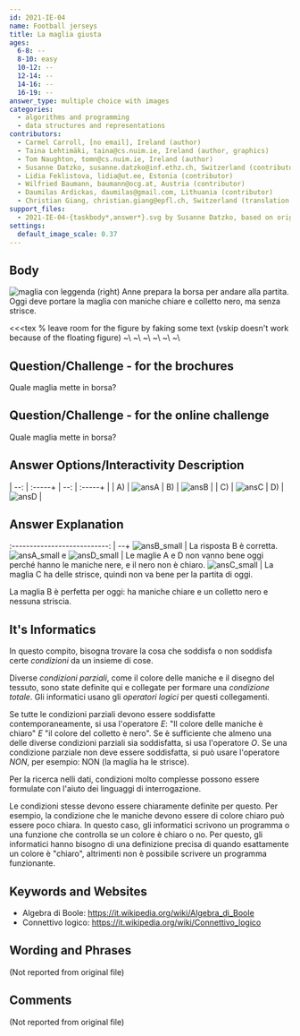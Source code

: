 ```yaml
---
id: 2021-IE-04
name: Football jerseys
title: La maglia giusta
ages:
  6-8: --
  8-10: easy
  10-12: --
  12-14: --
  14-16: --
  16-19: --
answer_type: multiple choice with images
categories:
  - algorithms and programming
  - data structures and representations
contributors:
  - Carmel Carroll, [no email], Ireland (author)
  - Taina Lehtimäki, taina@cs.nuim.ie, Ireland (author, graphics)
  - Tom Naughton, tomn@cs.nuim.ie, Ireland (author)
  - Susanne Datzko, susanne.datzko@inf.ethz.ch, Switzerland (contributor, graphics)
  - Lidia Feklistova, lidia@ut.ee, Estonia (contributor)
  - Wilfried Baumann, baumann@ocg.at, Austria (contributor)
  - Daumilas Ardickas, daumilas@gmail.com, Lithuania (contributor)
  - Christian Giang, christian.giang@epfl.ch, Switzerland (translation from German into Italian)    
support_files:
  - 2021-IE-04-{taskbody*,answer*}.svg by Susanne Datzko, based on originals by Taina Lehtimäki
settings:
  default_image_scale: 0.37
---
```



## Body

![](graphics/ita/2021-IE-04-taskbody-compatible-ita.svg "maglia con leggenda (right)")
Anne prepara la borsa per andare alla partita.
Oggi deve portare la maglia con maniche chiare e colletto nero, ma senza strisce.

<<<tex
% leave room for the figure by faking some text (vskip doesn't work because of the floating figure)
~\\
~\\
~\\
~\\
~\\
~\\
>>>


## Question/Challenge - for the brochures

Quale maglia mette in borsa?


## Question/Challenge - for the online challenge

Quale maglia mette in borsa?


## Answer Options/Interactivity Description

| --: | :-----+ | --: | :-----+ |
|  A) | ![ansA] |  B) | ![ansB] |
|  C) | ![ansC] |  D) | ![ansD] |


[ansA]: graphics/2021-IE-04-answerA.svg "risposta A"
[ansB]: graphics/2021-IE-04-answerB.svg "risposta B"
[ansC]: graphics/2021-IE-04-answerC.svg "risposta C"
[ansD]: graphics/2021-IE-04-answerD.svg "risposta D"

[ansA_small]: graphics/2021-IE-04-answerA.svg "risposta A (50px)"
[ansB_small]: graphics/2021-IE-04-answerB.svg "risposta B (50px)"
[ansC_small]: graphics/2021-IE-04-answerC.svg "risposta C (50px)"
[ansD_small]: graphics/2021-IE-04-answerD.svg "risposta D (50px)"


## Answer Explanation

:---------------------------: | --+
        ![ansB_small]         | La risposta B è corretta.
![ansA_small] e ![ansD_small] | Le maglie A e D non vanno bene oggi perché hanno le maniche nere, e il nero non è chiaro.
        ![ansC_small]         | La maglia C ha delle strisce, quindi non va bene per la partita di oggi.

La maglia B è perfetta per oggi: ha maniche chiare e un colletto nero e nessuna striscia.


## It's Informatics

In questo compito, bisogna trovare la cosa che soddisfa o non soddisfa certe _condizioni_ da un insieme di cose.

Diverse _condizioni parziali_, come il colore delle maniche e il disegno del tessuto, sono state definite qui e collegate per formare una _condizione totale_. Gli informatici usano gli _operatori logici_ per questi collegamenti.

Se tutte le condizioni parziali devono essere soddisfatte contemporaneamente, si usa l'operatore _E_: "Il colore delle maniche è chiaro" _E_ "il colore del colletto è nero". Se è sufficiente che almeno una delle diverse condizioni parziali sia soddisfatta, si usa l'operatore _O_. Se una condizione parziale non deve essere soddisfatta, si può usare l'operatore _NON_, per esempio: NON (la maglia ha le strisce).

Per la ricerca nelli dati, condizioni molto complesse possono essere formulate con l'aiuto dei linguaggi di interrogazione.

Le condizioni stesse devono essere chiaramente definite per questo. Per esempio, la condizione che le maniche devono essere di colore chiaro può essere poco chiara. In questo caso, gli informatici scrivono un programma o una funzione che controlla se un colore è chiaro o no. Per questo, gli informatici hanno bisogno di una definizione precisa di quando esattamente un colore è "chiaro", altrimenti non è possibile scrivere un programma funzionante.


## Keywords and Websites

 - Algebra di Boole: https://it.wikipedia.org/wiki/Algebra_di_Boole
 - Connettivo logico: https://it.wikipedia.org/wiki/Connettivo_logico



## Wording and Phrases

(Not reported from original file)


## Comments

(Not reported from original file)
